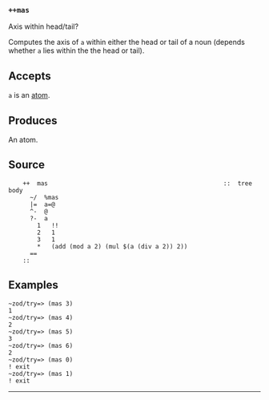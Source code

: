 ### `++mas`

Axis within head/tail?

Computes the axis of `a` within either the head or tail of a noun (depends whether `a` lies within the the head or tail).

Accepts
-------

`a` is an [atom]().

Produces
--------

An atom.

Source
------

        ++  mas                                                 ::  tree body
          ~/  %mas
          |=  a=@
          ^-  @
          ?-  a
            1   !!
            2   1
            3   1
            *   (add (mod a 2) (mul $(a (div a 2)) 2))
          ==
        ::

Examples
--------

    ~zod/try=> (mas 3)
    1
    ~zod/try=> (mas 4)
    2
    ~zod/try=> (mas 5)
    3
    ~zod/try=> (mas 6)
    2
    ~zod/try=> (mas 0)
    ! exit
    ~zod/try=> (mas 1)
    ! exit



***
